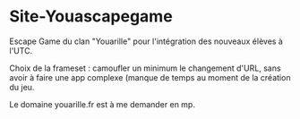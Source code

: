 # Site-Youascapegame
Escape Game du clan "Youarille" pour l'intégration des nouveaux élèves à l'UTC.

Choix de la frameset : camoufler un minimum le changement d'URL, sans avoir à faire une app complexe (manque de temps au moment de la création du jeu.

Le domaine youarille.fr est à me demander en mp.
